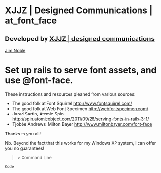 # XJJZ | Designed Communications | at_font_face
## Developed by [XJJZ | designed communications](http://xjjz.co.uk/)

[Jim Noble](mailto:jimnoble@xjjz.co.uk)

# Set up rails to serve font assets, and use @font-face.
These instructions and resources gleaned from various sources:

- The good folk at Font Squirrel http://www.fontsquirrel.com/
- The good folk at Web Font Specimen http://webfontspecimen.com/
- Jared Sartin, Atomic Spin http://spin.atomicobject.com/2011/09/26/serving-fonts-in-rails-3-1/
- Tjobbe Andrews, Milton Bayer http://www.miltonbayer.com/font-face

Thanks to you all!

Nb. Beyond the fact that this works for my Windows XP system, I can offer you no guarantees!

>\> Command Line

    Code
